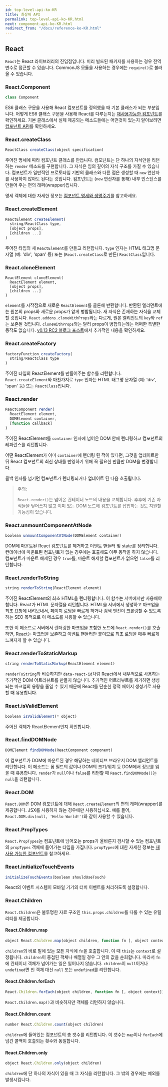 ```yaml
---
id: top-level-api-ko-KR
title: 최상위 API
permalink: top-level-api-ko-KR.html
next: component-api-ko-KR.html
redirect_from: "/docs/reference-ko-KR.html"
---
```


## React

`React`는 React 라이브러리의 진입점입니다. 미리 빌드된 패키지를 사용하는 경우 전역 변수로 접근할 수 있습니다. CommonJS 모듈을 사용하는 경우에는 `require()`로 불러올 수 있습니다.


### React.Component

```javascript
class Component
```

ES6 클래스 구문을 사용해 React 컴포넌트를 정의했을 때 기본 클래스가 되는 부분입니다. 어떻게 ES6 클래스 구문을 사용해 React를 다루는지는 [재사용가능한 컴포넌트](/react/docs/reusable-components-ko-KR.html#es6-classes)를 확인하세요. 기본 클래스에서 실제 제공되는 메소드들에는 어떤것이 있는지 알아보려면 [컴포넌트 API](/react/docs/component-api-ko-KR.html)를 확인하세요.


### React.createClass

```javascript
ReactClass createClass(object specification)
```

주어진 명세에 따라 컴포넌트 클래스를 만듭니다. 컴포넌트는 단 하나의 자식만을 리턴하는 `render` 메소드를 구현합니다. 그 자식은 임의 깊이의 자식 구조를 가질 수 있습니다. 컴포넌트가 일반적인 프로토타입 기반의 클래스와 다른 점은 생성할 때 `new` 연산자를 사용하지 않아도 된다는 것입니다. 컴포넌트는 (`new` 연산자를 통해) 내부 인스턴스를 만들어 주는 편의 래퍼(wrapper)입니다.

명세 객체에 대한 자세한 정보는 [컴포넌트 명세와 생명주기](/react/docs/component-specs-ko-KR.html)를 참고하세요.


### React.createElement

```javascript
ReactElement createElement(
  string/ReactClass type,
  [object props],
  [children ...]
)
```

주어진 타입의 새 `ReactElement`를 만들고 리턴합니다. `type` 인자는 HTML 태그명 문자열 (예: 'div', 'span' 등) 또는 (`React.createClass`로 만든) `ReactClass`입니다.


### React.cloneElement

```
ReactElement cloneElement(
  ReactElement element,
  [object props],
  [children ...]
)
```

`element`를 시작점으로 새로운 `ReactElement`를 클론해 반환합니다. 반환된 엘리먼트에는 원본의 props와 새로운 props가 얕게 병합됩니다. 새 자식은 존재하는 자식을 교체할 것입니다. `React.addons.cloneWithProps`와는 다르게, 원본 엘리먼트의 `key`와 `ref`는 보존될 것입니다. `cloneWithProps`와는 달리 props이 병합되는데는 어떠한 특별한 동작도 없습니다. [v0.13 RC2 블로그 포스트](/react/blog/2015/03/03/react-v0.13-rc2.html)에서 추가적인 내용을 확인하세요.


### React.createFactory

```javascript
factoryFunction createFactory(
  string/ReactClass type
)
```

주어진 타입의 ReactElement를 만들어주는 함수를 리턴합니다. `React.createElement`와 마찬가지로 `type` 인자는 HTML 태그명 문자열 (예: 'div', 'span' 등) 또는 `ReactClass`입니다.


### React.render

```javascript
ReactComponent render(
  ReactElement element,
  DOMElement container,
  [function callback]
)
```

주어진 ReactElement를 `container` 인자에 넘어온 DOM 안에 렌더링하고 컴포넌트의 레퍼런스를 리턴합니다.

어떤 ReactElement가 이미 `container`에 렌더링 된 적이 있다면, 그것을 업데이트한 뒤 React 컴포넌트의 최신 상태를 반영하기 위해 꼭 필요한 만큼만 DOM을 변경합니다.

콜백 인자를 넘기면 컴포넌트가 렌더링되거나 업데이트 된 다음 호출됩니다.

> 주의:
>
> `React.render()`는 넘어온 컨테이너 노드의 내용을 교체합니다.
> 추후에 기존 자식들을 덮어쓰지 않고 이미 있는 DOM 노드에 컴포넌트를 삽입하는 것도 지원할 가능성이 있습니다.


### React.unmountComponentAtNode

```javascript
boolean unmountComponentAtNode(DOMElement container)
```

DOM에 마운트된 React 컴포넌트를 제거하고 이벤트 핸들러 및 state를 정리합니다. 컨테이너에 마운트된 컴포넌트가 없는 경우에는 호출해도 아무 동작을 하지 않습니다. 컴포넌트가 마운트 해제된 경우 `true`를, 마운트 해제할 컴포넌트가 없으면 `false`를 리턴합니다.


### React.renderToString

```javascript
string renderToString(ReactElement element)
```

주어진 ReactElement의 최초 HTML을 렌더링합니다. 이 함수는 서버에서만 사용해야 합니다. React가 HTML 문자열을 리턴합니다. HTML을 서버에서 생성하고 마크업을 최초 요청에 내려보내서, 페이지 로딩을 빠르게 하거나 검색 엔진이 크롤링할 수 있도록 하는 SEO 목적으로 이 메소드를 사용할 수 있습니다.

또한 이 메소드로 서버에서 렌더링한 마크업을 포함한 노드에 `React.render()`를 호출하면, React는 마크업을 보존하고 이벤트 핸들러만 붙이므로 최초 로딩을 매우 빠르게 느껴지게 할 수 있습니다.


### React.renderToStaticMarkup

```javascript
string renderToStaticMarkup(ReactElement element)
```

`renderToString`와 비슷하지만 `data-react-id`처럼 React에서 내부적으로 사용하는 추가적인 DOM 어트리뷰트를 만들지 않습니다. 추가적인 어트리뷰트를 제거하면 생성되는 마크업의 용량을 줄일 수 있기 때문에 React를 단순한 정적 페이지 생성기로 사용할 때 유용합니다.


### React.isValidElement

```javascript
boolean isValidElement(* object)
```

주어진 객체가 ReactElement인지 확인합니다.

### React.findDOMNode

```javascript
DOMElement findDOMNode(ReactComponent component)
```
이 컴포넌트가 DOM에 마운트된 경우 해당하는 네이티브 브라우저 DOM 엘리먼트를 리턴합니다. 이 메소드는 폼 필드의 값이나 DOM의 크기/위치 등 DOM에서 정보를 읽을 때 유용합니다. `render`가 `null`이나 `false`를 리턴할 때 `React.findDOMNode()`는 `null`을 리턴합니다.


### React.DOM

`React.DOM`은 DOM 컴포넌트에 대해 `React.createElement`의 편의 래퍼(wrapper)를 제공합니다. JSX를 사용하지 않는 경우에만 사용하십시오. 예를 들어, `React.DOM.div(null, 'Hello World!')`와 같이 사용할 수 있습니다.


### React.PropTypes

`React.PropTypes`는 컴포넌트에 넘어오는 props가 올바른지 검사할 수 있는 컴포넌트의 `propTypes` 객체에 들어가는 타입을 가집니다. `propTypes`에 대한 자세한 정보는 [재사용 가능한 컴포넌트](/react/docs/reusable-components-ko-KR.html)를 참고하세요.


### React.initializeTouchEvents

```javascript
initializeTouchEvents(boolean shouldUseTouch)
```

React의 이벤트 시스템이 모바일 기기의 터치 이벤트를 처리하도록 설정합니다.


### React.Children

`React.Children`은 불투명한 자료 구조인 `this.props.children`를 다룰 수 있는 유틸리티를 제공합니다.

#### React.Children.map

```javascript
object React.Children.map(object children, function fn [, object context])
```

`children`의 바로 밑에 있는 모든 자식에 `fn`을 호출합니다. 이 때 `this`는 `context`로 설정됩니다. `children`이 중첩된 객체나 배열일 경우 그 안의 값을 순회합니다. 따라서 `fn`에 컨테이너 객체가 넘어가는 일은 일어나지 않습니다. `children`이 `null`이거나 `undefined`면 빈 객체 대신 `null` 또는 `undefined`를 리턴합니다.

#### React.Children.forEach

```javascript
React.Children.forEach(object children, function fn [, object context])
```

`React.Children.map()`과 비슷하지만 객체를 리턴하지 않습니다.

#### React.Children.count

```javascript
number React.Children.count(object children)
```

`children`에 들어있는 컴포넌트의 총 갯수를 리턴합니다. 이 갯수는 `map`이나 `forEach`에 넘긴 콜백이 호출되는 횟수와 동일합니다.

#### React.Children.only

```javascript
object React.Children.only(object children)
```

`children`에 단 하나의 자식이 있을 때 그 자식을 리턴합니다. 그 밖의 경우에는 예외를 발생시킵니다.
